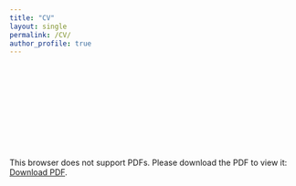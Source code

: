 ```yaml
---
title: "CV"
layout: single
permalink: /CV/
author_profile: true
---
```


<object data="https:///ziw.mit.edu/pub/ZIW_CV.pdf" type="application/pdf" width="100%" height="100%">
    <embed src="https:///ziw.mit.edu/pub/ZIW_CV.pdf">
        <p>This browser does not support PDFs. Please download the PDF to view it: <a href="https:///ziw.mit.edu/pub/ZIW_CV.pdf">Download PDF</a>.</p>
    </embed>
</object>